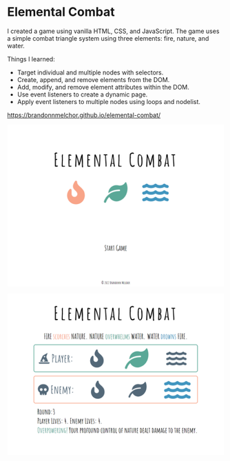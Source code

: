 # Elemental Combat

I created a game using vanilla HTML, CSS, and JavaScript. The game uses a simple combat triangle system using three elements: fire, nature, and water.

Things I learned:
- Target individual and multiple nodes with selectors.
- Create, append, and remove elements from the DOM.
- Add, modify, and remove element attributes within the DOM.
- Use event listeners to create a dynamic page.
- Apply event listeners to multiple nodes using loops and nodelist.

https://brandonnmelchor.github.io/elemental-combat/

![](https://github.com/brandonnmelchor/Elemental-Combat/blob/main/screenshot%20main.png?raw=true)

![](https://github.com/brandonnmelchor/Elemental-Combat/blob/main/screenshot%20game.png?raw=true)
